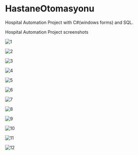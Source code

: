 # HastaneOtomasyonu
 Hospital Automation Project with C#(windows forms) and SQL.

 Hospital Automation Project screenshots

![1](https://user-images.githubusercontent.com/80748350/113285921-3394d700-92f4-11eb-9c18-9741d293316e.jpg)

![2](https://user-images.githubusercontent.com/80748350/113285926-34c60400-92f4-11eb-8d5e-ad12bea395ee.jpg)

![3](https://user-images.githubusercontent.com/80748350/113285927-355e9a80-92f4-11eb-9c9c-229e05bc751e.jpg)

![4](https://user-images.githubusercontent.com/80748350/113285929-355e9a80-92f4-11eb-9211-251967e67577.jpg)

![5](https://user-images.githubusercontent.com/80748350/113285930-35f73100-92f4-11eb-9a1a-4e611c46db17.jpg)

![6](https://user-images.githubusercontent.com/80748350/113285932-368fc780-92f4-11eb-821c-1c82f6d94ed6.jpg)

![7](https://user-images.githubusercontent.com/80748350/113285933-368fc780-92f4-11eb-9796-67af350d73a6.jpg)

![8](https://user-images.githubusercontent.com/80748350/113285934-37285e00-92f4-11eb-8ca1-977f9d148c90.jpg)

![9](https://user-images.githubusercontent.com/80748350/113285938-37c0f480-92f4-11eb-83f7-8166c2c904f1.jpg)

![10](https://user-images.githubusercontent.com/80748350/113285942-37c0f480-92f4-11eb-84df-1a4896bc9c1c.jpg)

![11](https://user-images.githubusercontent.com/80748350/113285943-38598b00-92f4-11eb-877f-1b047209aa1b.jpg)

![12](https://user-images.githubusercontent.com/80748350/113285946-38f22180-92f4-11eb-963f-c6149c81df7e.jpg)

